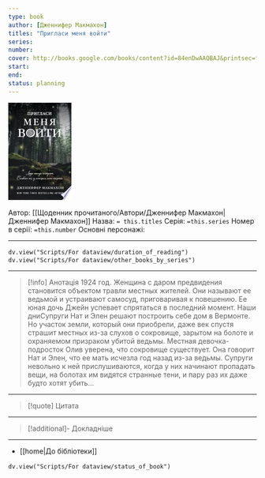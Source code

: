 ```yaml
---
type: book
author: [Дженнифер Макмахон]
titles: "Пригласи меня войти"
series:
number:
cover: http://books.google.com/books/content?id=84enDwAAQBAJ&printsec=frontcover&img=1&zoom=1&edge=curl&source=gbs_api
start:
end:
status: planning
---
```

![cover|150](media/cover!150-519.jpg)

Автор: [[Щоденник прочитаного/Автори/Дженнифер Макмахон|Дженнифер Макмахон]]
Назва: `= this.titles`
Серія:  `=this.series`
Номер в серії: `=this.number`
Основні персонажі:

---
```dataviewjs
dv.view("Scripts/For dataview/duration_of_reading")
dv.view("Scripts/For dataview/other_books_by_series")
```

---
>[!info] Анотація
>1924 год. Женщина с даром предвидения становится объектом травли местных жителей. Они называют ее ведьмой и устраивают самосуд, приговаривая к повешению. Ее юная дочь Джейн успевает спрятаться в последний момент.
>Наши дниСупруги Нат и Элен решают построить себе дом в Вермонте. Но участок земли, который они приобрели, даже век спустя страшит местных из-за слухов о сокровище, зарытом на болоте и охраняемом призраком убитой ведьмы.
>Местная девочка-подросток Олив уверена, что сокровище существует. Она говорит Нат и Элен, что ее мать исчезла год назад из-за ведьмы. Супруги невольно к ней прислушиваются, когда у них начинают пропадать вещи, на болотах им видятся странные тени, и пару раз их даже будто хотят убить...
___

>[!quote] Цитата

---
>[!additional]- Докладніше

---

- [[home|До бібліотеки]]

```dataviewjs
dv.view("Scripts/For dataview/status_of_book")
```